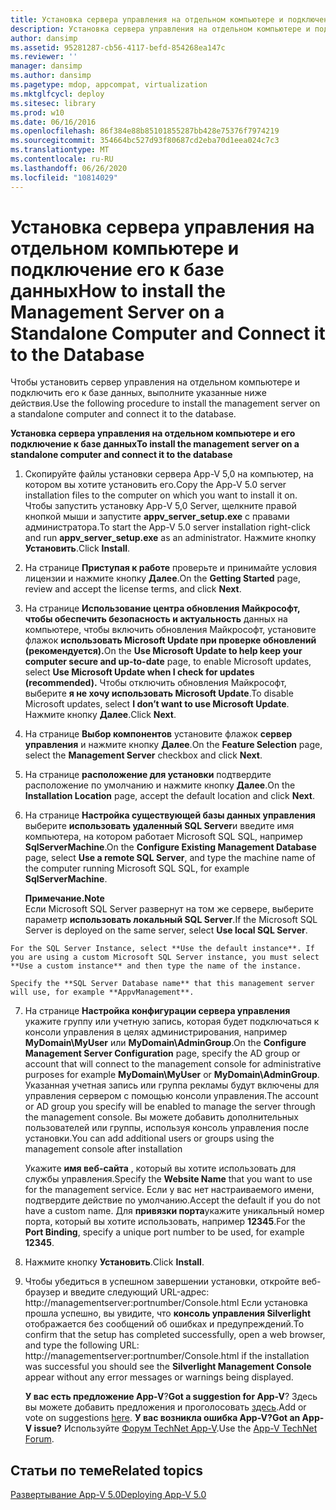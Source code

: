 ```yaml
---
title: Установка сервера управления на отдельном компьютере и подключение его к базе данных
description: Установка сервера управления на отдельном компьютере и подключение его к базе данных
author: dansimp
ms.assetid: 95281287-cb56-4117-befd-854268ea147c
ms.reviewer: ''
manager: dansimp
ms.author: dansimp
ms.pagetype: mdop, appcompat, virtualization
ms.mktglfcycl: deploy
ms.sitesec: library
ms.prod: w10
ms.date: 06/16/2016
ms.openlocfilehash: 86f384e88b85101855287bb428e75376f7974219
ms.sourcegitcommit: 354664bc527d93f80687cd2eba70d1eea024c7c3
ms.translationtype: MT
ms.contentlocale: ru-RU
ms.lasthandoff: 06/26/2020
ms.locfileid: "10814029"
---
```

# <span data-ttu-id="df91d-103">Установка сервера управления на отдельном компьютере и подключение его к базе данных</span><span class="sxs-lookup"><span data-stu-id="df91d-103">How to install the Management Server on a Standalone Computer and Connect it to the Database</span></span>


<span data-ttu-id="df91d-104">Чтобы установить сервер управления на отдельном компьютере и подключить его к базе данных, выполните указанные ниже действия.</span><span class="sxs-lookup"><span data-stu-id="df91d-104">Use the following procedure to install the management server on a standalone computer and connect it to the database.</span></span>

**<span data-ttu-id="df91d-105">Установка сервера управления на отдельном компьютере и его подключение к базе данных</span><span class="sxs-lookup"><span data-stu-id="df91d-105">To install the management server on a standalone computer and connect it to the database</span></span>**

1.  <span data-ttu-id="df91d-106">Скопируйте файлы установки сервера App-V 5,0 на компьютер, на котором вы хотите установить его.</span><span class="sxs-lookup"><span data-stu-id="df91d-106">Copy the App-V 5.0 server installation files to the computer on which you want to install it on.</span></span> <span data-ttu-id="df91d-107">Чтобы запустить установку App-V 5,0 Server, щелкните правой кнопкой мыши и запустите **appv\_server\_setup.exe** с правами администратора.</span><span class="sxs-lookup"><span data-stu-id="df91d-107">To start the App-V 5.0 server installation right-click and run **appv\_server\_setup.exe** as an administrator.</span></span> <span data-ttu-id="df91d-108">Нажмите кнопку **Установить**.</span><span class="sxs-lookup"><span data-stu-id="df91d-108">Click **Install**.</span></span>

2.  <span data-ttu-id="df91d-109">На странице **Приступая к работе** проверьте и принимайте условия лицензии и нажмите кнопку **Далее**.</span><span class="sxs-lookup"><span data-stu-id="df91d-109">On the **Getting Started** page, review and accept the license terms, and click **Next**.</span></span>

3.  <span data-ttu-id="df91d-110">На странице **Использование центра обновления Майкрософт, чтобы обеспечить безопасность и актуальность** данных на компьютере, чтобы включить обновления Майкрософт, установите флажок **использовать Microsoft Update при проверке обновлений (рекомендуется).**</span><span class="sxs-lookup"><span data-stu-id="df91d-110">On the **Use Microsoft Update to help keep your computer secure and up-to-date** page, to enable Microsoft updates, select **Use Microsoft Update when I check for updates (recommended).**</span></span> <span data-ttu-id="df91d-111">Чтобы отключить обновления Майкрософт, выберите **я не хочу использовать Microsoft Update**.</span><span class="sxs-lookup"><span data-stu-id="df91d-111">To disable Microsoft updates, select **I don’t want to use Microsoft Update**.</span></span> <span data-ttu-id="df91d-112">Нажмите кнопку **Далее**.</span><span class="sxs-lookup"><span data-stu-id="df91d-112">Click **Next**.</span></span>

4.  <span data-ttu-id="df91d-113">На странице **Выбор компонентов** установите флажок **сервер управления** и нажмите кнопку **Далее**.</span><span class="sxs-lookup"><span data-stu-id="df91d-113">On the **Feature Selection** page, select the **Management Server** checkbox and click **Next**.</span></span>

5.  <span data-ttu-id="df91d-114">На странице **расположение для установки** подтвердите расположение по умолчанию и нажмите кнопку **Далее**.</span><span class="sxs-lookup"><span data-stu-id="df91d-114">On the **Installation Location** page, accept the default location and click **Next**.</span></span>

6.  <span data-ttu-id="df91d-115">На странице **Настройка существующей базы данных управления** выберите **использовать удаленный SQL Server**и введите имя компьютера, на котором работает Microsoft SQL SQL, например **SqlServerMachine**.</span><span class="sxs-lookup"><span data-stu-id="df91d-115">On the **Configure Existing Management Database** page, select **Use a remote SQL Server**, and type the machine name of the computer running Microsoft SQL SQL, for example **SqlServerMachine**.</span></span>

    **<span data-ttu-id="df91d-116">Примечание.</span><span class="sxs-lookup"><span data-stu-id="df91d-116">Note</span></span>**  
    <span data-ttu-id="df91d-117">Если Microsoft SQL Server развернут на том же сервере, выберите параметр **использовать локальный SQL Server**.</span><span class="sxs-lookup"><span data-stu-id="df91d-117">If the Microsoft SQL Server is deployed on the same server, select **Use local SQL Server**.</span></span>



~~~
For the SQL Server Instance, select **Use the default instance**. If you are using a custom Microsoft SQL Server instance, you must select **Use a custom instance** and then type the name of the instance.

Specify the **SQL Server Database name** that this management server will use, for example **AppvManagement**.
~~~

7. <span data-ttu-id="df91d-118">На странице **Настройка конфигурации сервера управления** укажите группу или учетную запись, которая будет подключаться к консоли управления в целях администрирования, например **MyDomain\\MyUser** или **MyDomain\\AdminGroup**.</span><span class="sxs-lookup"><span data-stu-id="df91d-118">On the **Configure Management Server Configuration** page, specify the AD group or account that will connect to the management console for administrative purposes for example **MyDomain\\MyUser** or **MyDomain\\AdminGroup**.</span></span> <span data-ttu-id="df91d-119">Указанная учетная запись или группа рекламы будут включены для управления сервером с помощью консоли управления.</span><span class="sxs-lookup"><span data-stu-id="df91d-119">The account or AD group you specify will be enabled to manage the server through the management console.</span></span> <span data-ttu-id="df91d-120">Вы можете добавить дополнительных пользователей или группы, используя консоль управления после установки.</span><span class="sxs-lookup"><span data-stu-id="df91d-120">You can add additional users or groups using the management console after installation</span></span>

   <span data-ttu-id="df91d-121">Укажите **имя веб-сайта** , который вы хотите использовать для службы управления.</span><span class="sxs-lookup"><span data-stu-id="df91d-121">Specify the **Website Name** that you want to use for the management service.</span></span> <span data-ttu-id="df91d-122">Если у вас нет настраиваемого имени, подтвердите действие по умолчанию.</span><span class="sxs-lookup"><span data-stu-id="df91d-122">Accept the default if you do not have a custom name.</span></span> <span data-ttu-id="df91d-123">Для **привязки порта**укажите уникальный номер порта, который вы хотите использовать, например **12345**.</span><span class="sxs-lookup"><span data-stu-id="df91d-123">For the **Port Binding**, specify a unique port number to be used, for example **12345**.</span></span>

8. <span data-ttu-id="df91d-124">Нажмите кнопку **Установить**.</span><span class="sxs-lookup"><span data-stu-id="df91d-124">Click **Install**.</span></span>

9. <span data-ttu-id="df91d-125">Чтобы убедиться в успешном завершении установки, откройте веб-браузер и введите следующий URL-адрес: http://managementserver:portnumber/Console.html Если установка прошла успешно, вы увидите, что **консоль управления Silverlight** отображается без сообщений об ошибках и предупреждений.</span><span class="sxs-lookup"><span data-stu-id="df91d-125">To confirm that the setup has completed successfully, open a web browser, and type the following URL: http://managementserver:portnumber/Console.html if the installation was successful you should see the **Silverlight Management Console** appear without any error messages or warnings being displayed.</span></span>

   <span data-ttu-id="df91d-126">**У вас есть предложение App-V**?</span><span class="sxs-lookup"><span data-stu-id="df91d-126">**Got a suggestion for App-V**?</span></span> <span data-ttu-id="df91d-127">Здесь вы можете добавить предложения и проголосовать [здесь](http://appv.uservoice.com/forums/280448-microsoft-application-virtualization).</span><span class="sxs-lookup"><span data-stu-id="df91d-127">Add or vote on suggestions [here](http://appv.uservoice.com/forums/280448-microsoft-application-virtualization).</span></span> **<span data-ttu-id="df91d-128">У вас возникла ошибка App-V?</span><span class="sxs-lookup"><span data-stu-id="df91d-128">Got an App-V issue?</span></span>** <span data-ttu-id="df91d-129">Используйте [Форум TechNet App-V](https://social.technet.microsoft.com/Forums/home?forum=mdopappv).</span><span class="sxs-lookup"><span data-stu-id="df91d-129">Use the [App-V TechNet Forum](https://social.technet.microsoft.com/Forums/home?forum=mdopappv).</span></span>

## <span data-ttu-id="df91d-130">Статьи по теме</span><span class="sxs-lookup"><span data-stu-id="df91d-130">Related topics</span></span>


[<span data-ttu-id="df91d-131">Развертывание App-V 5.0</span><span class="sxs-lookup"><span data-stu-id="df91d-131">Deploying App-V 5.0</span></span>](deploying-app-v-50.md)









